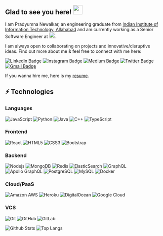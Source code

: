## Glad to see you here! <img src="https://raw.githubusercontent.com/aemmadi/aemmadi/master/wave.gif" width="30px">

I am Pradyumna Newalkar, an engineering graduate from [Indian Institute of Information Technology, Allahabad](https://www.iiita.ac.in/) and am currently working as a Senior Software Engineer at <a alt="simsim" href="https://youtube.com"><span><img height="20px" src="https://github-production-user-asset-6210df.s3.amazonaws.com/19586220/280205937-10921800-c0b5-43ba-96fd-be2558fb1dcf.png"/></span></a>.
<!--I am a tech enthusiast & an open-source advocate.-->

I am always open to collaborating on projects and innovative/disruptive ideas. Find out more about me & feel free to connect with me here:

[![Linkedin Badge](https://img.shields.io/badge/-pradyumna--newalkar-blue?style=flat-square&logo=Linkedin&logoColor=white&link=https://www.linkedin.com/in/pradyumna-newalkar/)](https://www.linkedin.com/in/pradyumna-newalkar/)
[![Instagram Badge](https://img.shields.io/badge/-pradyumna__newalkar-purple?style=flat-square&logo=instagram&logoColor=white&link=https://instagram.com/pradyumna_newalkar/)](https://instagram.com/pradyumna_newalkar)
[![Medium Badge](https://img.shields.io/badge/-@pradyumnanewalkar-03a57a?style=flat-square&labelColor=000000&logo=Medium&link=https://medium.com/@pradyumnanewalkar)](https://medium.com/@pradyumnanewalkar)
[![Twitter Badge](https://img.shields.io/badge/-prad_newalkar-blue?style=flat-square&logo=twitter&logoColor=white&link=https://twitter.com/prad_newalkar)](https://twitter.com/prad_newalkar)
[![Gmail Badge](https://img.shields.io/badge/-contactpradyumna1@gmail.com-c14438?style=flat-square&logo=Gmail&logoColor=white&link=mailto:contactpradyumna1@gmail.com)](mailto:contactpradyumna1@gmail.com)

<!--[![Youtube Badge](https://img.shields.io/badge/-koolkanna-darkred?style=flat-square&logo=youtube&logoColor=white&link=https://www.youtube.com/c/koolkanna)](https://www.youtube.com/c/koolkanna)-->

If you wanna hire me, here is my [resume](https://pradyumna1.github.io/Resume.pdf).

## ⚡ Technologies
### Languages
![JavaScript](https://img.shields.io/badge/-JavaScript-black?style=flat-square&logo=javascript)
![Python](https://img.shields.io/badge/-Python-black?style=flat-square&logo=Python)
![Java](https://img.shields.io/badge/-java-E34A86?style=flat-square&logo=java)
![C++](https://img.shields.io/badge/-C++-00599C?style=flat-square&logo=c)
![TypeScript](https://img.shields.io/badge/-TypeScript-007ACC?style=flat-square&logo=typescript)
### Frontend
![React](https://img.shields.io/badge/-React-black?style=flat-square&logo=react)
![HTML5](https://img.shields.io/badge/-HTML5-E34F26?style=flat-square&logo=html5&logoColor=white)
![CSS3](https://img.shields.io/badge/-CSS3-1572B6?style=flat-square&logo=css3)
![Bootstrap](https://img.shields.io/badge/-Bootstrap-563D7C?style=flat-square&logo=bootstrap)
### Backend
![Nodejs](https://img.shields.io/badge/-Nodejs-black?style=flat-square&logo=Node.js)
![MongoDB](https://img.shields.io/badge/-MongoDB-black?style=flat-square&logo=mongodb)
![Redis](https://img.shields.io/badge/-Redis-black?style=flat-square&logo=Redis)
![ElasticSearch](https://img.shields.io/badge/-ElasticSearch-005571?style=flat-square&logo=elasticsearch)
![GraphQL](https://img.shields.io/badge/-GraphQL-E10098?style=flat-square&logo=graphql)
![Apollo GraphQL](https://img.shields.io/badge/-Apollo%20GraphQL-311C87?style=flat-square&logo=apollo-graphql)
![PostgreSQL](https://img.shields.io/badge/-PostgreSQL-336791?style=flat-square&logo=postgresql)
![MySQL](https://img.shields.io/badge/-MySQL-black?style=flat-square&logo=mysql)
![Docker](https://img.shields.io/badge/-Docker-black?style=flat-square&logo=docker)
### Cloud/PaaS
![Amazon AWS](https://img.shields.io/badge/Amazon%20AWS-232F3E?style=flat-square&logo=amazon-aws)
![Heroku](https://img.shields.io/badge/-Heroku-430098?style=flat-square&logo=heroku)
![DigitalOcean](https://img.shields.io/badge/-Digital%20Ocean-darkblue?style=flat-square&logo=digitalocean)
![Google Cloud](https://img.shields.io/badge/Google%20Cloud-black?style=flat-square&logo=google-cloud)
### VCS
![Git](https://img.shields.io/badge/-Git-black?style=flat-square&logo=git)
![GitHub](https://img.shields.io/badge/-GitHub-181717?style=flat-square&logo=github)
![GitLab](https://img.shields.io/badge/-GitLab-FCA121?style=flat-square&logo=gitlab)

![Github Stats](https://github-readme-stats.vercel.app/api?username=pradyumna1&count_private=true&show_icons=true&include_all_commits=true)
![Top Langs](https://github-readme-stats.vercel.app/api/top-langs/?username=pradyumna1&hide=TeX&layout=compact)

<!--![Visitor Badge](https://visitor-badge.laobi.icu/badge?page_id=aemmadi.aemmadi)-->
<!--
**pradyumna1/pradyumna1** is a ✨ _special_ ✨ repository because its `README.md` (this file) appears on your GitHub profile.

Here are some ideas to get you started:

- 🔭 I’m currently working on ...
- 🌱 I’m currently learning ...
- 👯 I’m looking to collaborate on ...
- 🤔 I’m looking for help with ...
- 💬 Ask me about ...
- 📫 How to reach me: ...
- 😄 Pronouns: ...
- ⚡ Fun fact: ...
![Microsoft Azure](https://img.shields.io/badge/Microsoft%20Azure-232F7E?style=flat-square&logo=microsoft-azure)
![BitBucket](https://img.shields.io/badge/-BitBucket-darkblue?style=flat-square&logo=bitbucket)
![Raspberry Pi](https://img.shields.io/badge/-Raspberry%20Pi-C51A4A?style=flat-square&logo=Raspberry-Pi)

-->
